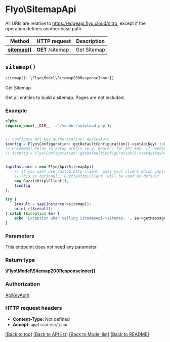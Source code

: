 # Flyo\SitemapApi

All URIs are relative to https://edgeapi.flyo.cloud/nitro, except if the operation defines another base path.

| Method | HTTP request | Description |
| ------------- | ------------- | ------------- |
| [**sitemap()**](SitemapApi.md#sitemap) | **GET** /sitemap | Get Sitemap |


## `sitemap()`

```php
sitemap(): \Flyo\Model\Sitemap200ResponseInner[]
```

Get Sitemap

Get all entities to build a sitemap. Pages are not included.

### Example

```php
<?php
require_once(__DIR__ . '/vendor/autoload.php');


// Configure API key authorization: ApiKeyAuth
$config = Flyo\Configuration::getDefaultConfiguration()->setApiKey('token', 'YOUR_API_KEY');
// Uncomment below to setup prefix (e.g. Bearer) for API key, if needed
// $config = Flyo\Configuration::getDefaultConfiguration()->setApiKeyPrefix('token', 'Bearer');


$apiInstance = new Flyo\Api\SitemapApi(
    // If you want use custom http client, pass your client which implements `GuzzleHttp\ClientInterface`.
    // This is optional, `GuzzleHttp\Client` will be used as default.
    new GuzzleHttp\Client(),
    $config
);

try {
    $result = $apiInstance->sitemap();
    print_r($result);
} catch (Exception $e) {
    echo 'Exception when calling SitemapApi->sitemap: ', $e->getMessage(), PHP_EOL;
}
```

### Parameters

This endpoint does not need any parameter.

### Return type

[**\Flyo\Model\Sitemap200ResponseInner[]**](../Model/Sitemap200ResponseInner.md)

### Authorization

[ApiKeyAuth](../../README.md#ApiKeyAuth)

### HTTP request headers

- **Content-Type**: Not defined
- **Accept**: `application/json`

[[Back to top]](#) [[Back to API list]](../../README.md#endpoints)
[[Back to Model list]](../../README.md#models)
[[Back to README]](../../README.md)
